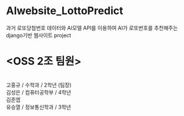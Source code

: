 # AIwebsite_LottoPredict
과거 로또당첨번호 데이터와 AI모델 API를 이용하여 AI가 로또번호를 추천해주는 django기반 웹사이트 project

# <OSS 2조 팀원>
<br>고홍규 / 수학과 / 2학년 (팀장)
<br>김성은 / 컴퓨터공학부 / 4학년
<br>김준엽
<br>유승열 / 정보통신학과 / 3학년

